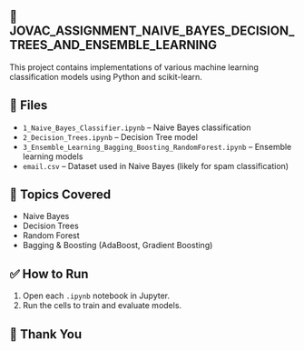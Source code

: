 ## 📘 JOVAC_ASSIGNMENT_NAIVE_BAYES_DECISION_TREES_AND_ENSEMBLE_LEARNING

This project contains implementations of various machine learning classification models using Python and scikit-learn.

## 📁 Files

- `1_Naive_Bayes_Classifier.ipynb` – Naive Bayes classification
- `2_Decision_Trees.ipynb` – Decision Tree model
- `3_Ensemble_Learning_Bagging_Boosting_RandomForest.ipynb` – Ensemble learning models
- `email.csv` – Dataset used in Naive Bayes (likely for spam classification)

## 📌 Topics Covered

- Naive Bayes
- Decision Trees
- Random Forest
- Bagging & Boosting (AdaBoost, Gradient Boosting)

## ✅ How to Run

1. Open each `.ipynb` notebook in Jupyter.
2. Run the cells to train and evaluate models.

## 🙏 Thank You
